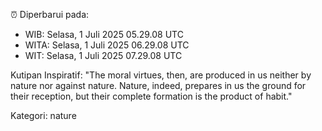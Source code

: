 ⏰ Diperbarui pada:
- WIB: Selasa, 1 Juli 2025 05.29.08 UTC
- WITA: Selasa, 1 Juli 2025 06.29.08 UTC
- WIT: Selasa, 1 Juli 2025 07.29.08 UTC

Kutipan Inspiratif:
"The moral virtues, then, are produced in us neither by nature nor against nature. Nature, indeed, prepares in us the ground for their reception, but their complete formation is the product of habit."


Kategori: nature

